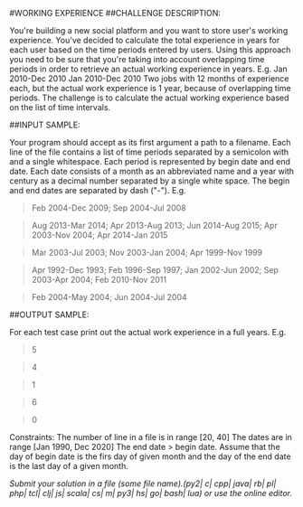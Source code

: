 #WORKING EXPERIENCE
##CHALLENGE DESCRIPTION:

You're building a new social platform and you want to store user's working experience. You've decided to calculate the total experience in years for each user based on the time periods entered by users. Using this approach you need to be sure that you're taking into account overlapping time periods in order to retrieve an actual working experience in years. E.g. 
Jan 2010-Dec 2010 
Jan 2010-Dec 2010 
Two jobs with 12 months of experience each, but the actual work experience is 1 year, because of overlapping time periods. The challenge is to calculate the actual working experience based on the list of time intervals.

##INPUT SAMPLE:

Your program should accept as its first argument a path to a filename. Each line of the file contains a list of time periods separated by a semicolon with and a single whitespace. Each period is represented by begin date and end date. Each date consists of a month as an abbreviated name and a year with century as a decimal number separated by a single white space. The begin and end dates are separated by dash ("-"). E.g.

>Feb 2004-Dec 2009; Sep 2004-Jul 2008

>Aug 2013-Mar 2014; Apr 2013-Aug 2013; Jun 2014-Aug 2015; Apr 
2003-Nov 2004; Apr 2014-Jan 2015

>Mar 2003-Jul 2003; Nov 2003-Jan 2004; Apr 1999-Nov 1999

>Apr 1992-Dec 1993; Feb 1996-Sep 1997; Jan 2002-Jun 2002; Sep 
2003-Apr 2004; Feb 2010-Nov 2011

>Feb 2004-May 2004; Jun 2004-Jul 2004

##OUTPUT SAMPLE:

For each test case print out the actual work experience in a full years. E.g.


>5

>4

>1

>6

>0

Constraints: 
The number of line in a file is in range [20, 40] 
The dates are in range [Jan 1990, Dec 2020] 
The end date > begin date. 
Assume that the day of begin date is the firs day of given month and the day of the end date is the last day of a given month.

*Submit your solution in a file (some file name).(py2| c| cpp| java| rb| pl| php| tcl| clj| js| scala| cs| m| py3| hs| go| bash| lua) or use the online editor.*